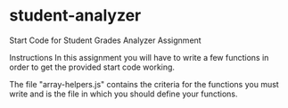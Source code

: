 # student-analyzer
Start Code for Student Grades Analyzer Assignment

Instructions
In this assignment you will have to write a few functions in order to get the provided start code working.

The file "array-helpers.js" contains the criteria for the functions you must write and is the file in which you should define your functions.